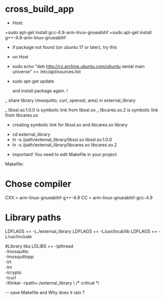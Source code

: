 # cross_build_app

* Host:

+sudo apt-get install gcc-4.9-arm-linux-gnueabihf
+sudo apt-get install g++-4.9-arm-linux-gnueabihf

* if package not found (on ubuntu 17 or later), try this

* on Host

+ sudo echo "deb http://cz.archive.ubuntu.com/ubuntu xenial main universe" >> /etc/apt/sources.list
+ sudo apt-get update

	and install package again. !

_ share library (mosquitto, curl, openssl, ares) in external_library

_ libssl.so.1.0.0 is symbolic link from libssl.so 
_ libcares.so.2 is symbolic link from libcares.so

* creating symbolic link for libssl.so and libcares.so library

+ cd external_library
+ ln -s /path/external_library/libssl.so libssl.so.1.0.0
+ ln -s /path/external_library/libcares.so libcares.so.2


* important! You need to edit Makefile in your project

Makefile:

# Chose compiler
CXX		= arm-linux-gnueabihf-g++-4.9
CC		= arm-linux-gnueabihf-gcc-4.9

# Library paths
LDFLAGS	+= -L./external_library
LDFLAGS	+= -L/usr/local/lib
LDFLAGS	+= -L/usr/include

#Library libs
LDLIBS	+=	-lpthread				\
		-lmosquitto				\
		-lmosquittopp				\
		-lrt					\
		-lm					\
		-lcrypto				\
		-lcurl					\
		-Xlinker -rpath=./external_library	\       /* critical */


-- save Makefile and Why does it rain ?






